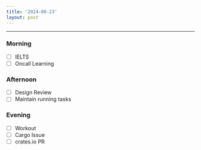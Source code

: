 ```yaml
---
title: '2024-08-23'
layout: post
---
```


---

### Morning

- [ ] IELTS
- [ ] Oncall Learning

### Afternoon

- [ ] Design Review
- [ ] Maintain running tasks

### Evening

- [ ] Workout
- [ ] Cargo Issue
- [ ] crates.io PR
